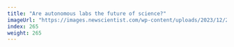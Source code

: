 ```yaml
---
title: "Are autonomous labs the future of science?"
imageUrl: "https://images.newscientist.com/wp-content/uploads/2023/12/29104722/SEI_184830843.jpg?width=788"
index: 265
weight: 265
---
```

